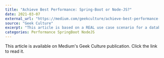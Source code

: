 ```yaml
---
title: "Achieve Best Performance: Spring-Boot or Node-JS?"
date: 2021-03-07
external_url: "https://medium.com/geekculture/achieve-best-performance-spring-boot-or-node-js-6cda6fdd9b95"
source: "Geek Culture"
excerpt: "This article is based on a REAL use case scenario for a database intensive application with focus on performance."
categories: Performance SpringBoot NodeJS
---
```


This article is available on Medium's Geek Culture publication. Click the link to read it. 